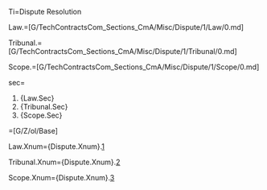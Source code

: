 Ti=Dispute Resolution

Law.=[G/TechContractsCom_Sections_CmA/Misc/Dispute/1/Law/0.md]

Tribunal.=[G/TechContractsCom_Sections_CmA/Misc/Dispute/1/Tribunal/0.md]

Scope.=[G/TechContractsCom_Sections_CmA/Misc/Dispute/1/Scope/0.md]

sec=<ol class="secs-and"><li>{Law.Sec}<li>{Tribunal.Sec}<li>{Scope.Sec}</ol>

=[G/Z/ol/Base]

Law.Xnum={Dispute.Xnum}.<a href="#GeneralTerm.Misc.Dispute.Law.Sec" class="xref">1</a>

Tribunal.Xnum={Dispute.Xnum}.<a href="#GeneralTerm.Misc.Dispute.Tribunal.Sec" class="xref">2</a>

Scope.Xnum={Dispute.Xnum}.<a href="#GeneralTerm.Misc.Dispute.Scope.Sec" class="xref">3</a>